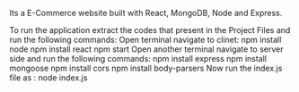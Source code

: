 Its a E-Commerce website built with React, MongoDB, Node and Express.

To run the application extract the codes that present in the Project Files and run the following commands:
Open terminal navigate to clinet:
  npm install node
  npm install react
  npm start
Open another terminal navigate to server side and run the following commands:
  npm install express
  npm install mongoose
  npm install cors
  npm install body-parsers
  Now run the index.js file as : node index.js
